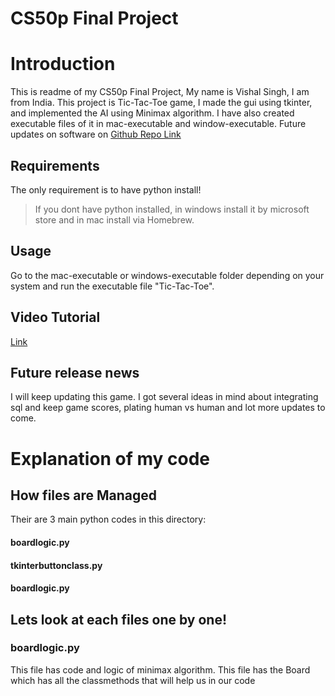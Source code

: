 # CS50p Final Project
# Introduction
This is readme of my CS50p Final Project, My name is Vishal Singh, I am from India.
This project is Tic-Tac-Toe game, I made the gui using tkinter, and implemented the AI using Minimax algorithm.
I have also created executable files of it in mac-executable and window-executable.
Future updates on software on [Github Repo Link](https://github.com/Vishal-Singh27/Tic-Tac-Toe-tkinter/)

## Requirements
The only requirement is to have python install!
> If you dont have python installed, in windows install it by microsoft store and in mac install via Homebrew.

## Usage
Go to the mac-executable or windows-executable folder depending on your system and run the executable file "Tic-Tac-Toe".

## Video Tutorial
[Link](https://youtu.be/f6l1dgxMPDs)

## Future release news
I will keep updating this game. I got several ideas in mind about integrating sql and keep game scores, plating human vs human and lot more updates to come.

# Explanation of my code

## How files are Managed
Their are 3 main python codes in this directory:
#### boardlogic.py 
#### tkinterbuttonclass.py
#### boardlogic.py

## Lets look at each files one by one!
### boardlogic.py
This file has code and logic of minimax algorithm.
This file has the Board which has all the classmethods that will help us in our code
